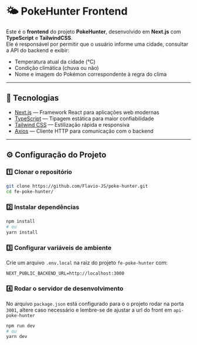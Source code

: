 # 🌤️ PokeHunter Frontend

Este é o **frontend** do projeto **PokeHunter**, desenvolvido em **Next.js** com **TypeScript** e **TailwindCSS**.  
Ele é responsável por permitir que o usuário informe uma cidade, consultar a API do backend e exibir:

- Temperatura atual da cidade (°C)
- Condição climática (chuva ou não)
- Nome e imagem do Pokémon correspondente à regra do clima

---

## 🚀 Tecnologias

- [Next.js](https://nextjs.org/) — Framework React para aplicações web modernas
- [TypeScript](https://www.typescriptlang.org/) — Tipagem estática para maior confiabilidade
- [Tailwind CSS](https://tailwindcss.com/) — Estilização rápida e responsiva
- [Axios](https://axios-http.com/) — Cliente HTTP para comunicação com o backend

---

## ⚙️ Configuração do Projeto

### 1️⃣ Clonar o repositório
```bash
git clone https://github.com/Flavio-JS/poke-hunter.git
cd fe-poke-hunter/
```

### 2️⃣ Instalar dependências
```bash
npm install
# ou
yarn install
```

### 3️⃣ Configurar variáveis de ambiente
Crie um arquivo `.env.local` na raiz do projeto `fe-poke-hunter` com:
```env
NEXT_PUBLIC_BACKEND_URL=http://localhost:3000
```

### 4️⃣ Rodar o servidor de desenvolvimento
No arquivo `package.json` está configurado para o o projeto rodar na porta `3001`, altere caso necessário e lembre-se de ajustar a url do front em `api-poke-hunter`

```bash
npm run dev
# ou
yarn dev
```

